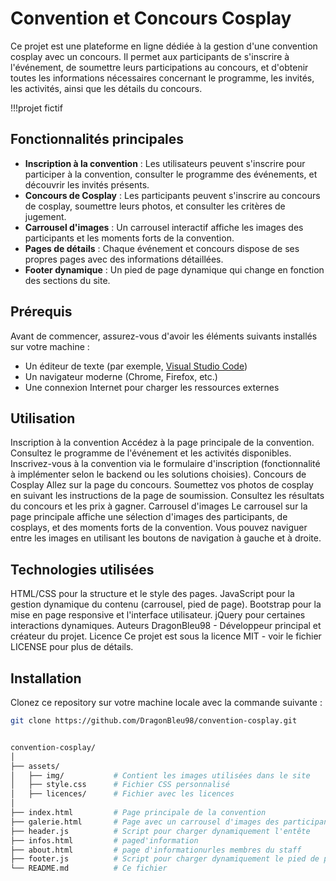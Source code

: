 # Convention et Concours Cosplay

Ce projet est une plateforme en ligne dédiée à la gestion d'une convention cosplay avec un concours. Il permet aux participants de s'inscrire à l'événement, de soumettre leurs participations au concours, et d'obtenir toutes les informations nécessaires concernant le programme, les invités, les activités, ainsi que les détails du concours.

!!!projet fictif

## Fonctionnalités principales

- **Inscription à la convention** : Les utilisateurs peuvent s'inscrire pour participer à la convention, consulter le programme des événements, et découvrir les invités présents.
- **Concours de Cosplay** : Les participants peuvent s'inscrire au concours de cosplay, soumettre leurs photos, et consulter les critères de jugement.
- **Carrousel d'images** : Un carrousel interactif affiche les images des participants et les moments forts de la convention.
- **Pages de détails** : Chaque événement et concours dispose de ses propres pages avec des informations détaillées.
- **Footer dynamique** : Un pied de page dynamique qui change en fonction des sections du site.

## Prérequis

Avant de commencer, assurez-vous d'avoir les éléments suivants installés sur votre machine :

- Un éditeur de texte (par exemple, [Visual Studio Code](https://code.visualstudio.com/))
- Un navigateur moderne (Chrome, Firefox, etc.)
- Une connexion Internet pour charger les ressources externes




## Utilisation
Inscription à la convention
Accédez à la page principale de la convention.
Consultez le programme de l'événement et les activités disponibles.
Inscrivez-vous à la convention via le formulaire d'inscription (fonctionnalité à implémenter selon le backend ou les solutions choisies).
Concours de Cosplay
Allez sur la page du concours.
Soumettez vos photos de cosplay en suivant les instructions de la page de soumission.
Consultez les résultats du concours et les prix à gagner.
Carrousel d'images
Le carrousel sur la page principale affiche une sélection d'images des participants, de cosplays, et des moments forts de la convention. Vous pouvez naviguer entre les images en utilisant les boutons de navigation à gauche et à droite.

## Technologies utilisées
HTML/CSS pour la structure et le style des pages.
JavaScript pour la gestion dynamique du contenu (carrousel, pied de page).
Bootstrap pour la mise en page responsive et l'interface utilisateur.
jQuery pour certaines interactions dynamiques.
Auteurs
DragonBleu98 - Développeur principal et créateur du projet.
Licence
Ce projet est sous la licence MIT - voir le fichier LICENSE pour plus de détails.


## Installation

Clonez ce repository sur votre machine locale avec la commande suivante :

```bash
git clone https://github.com/DragonBleu98/convention-cosplay.git


convention-cosplay/
│
├── assets/
│   ├── img/           # Contient les images utilisées dans le site
│   ├── style.css      # Fichier CSS personnalisé
│   ├── licences/      # Fichier avec les licences
│
├── index.html         # Page principale de la convention
├── galerie.html       # Page avec un carrousel d'images des participants
├── header.js          # Script pour charger dynamiquement l'entête
├── infos.html         # paged'information
├── about.html         # page d'informationurles membres du staff
├── footer.js          # Script pour charger dynamiquement le pied de page
└── README.md          # Ce fichier
